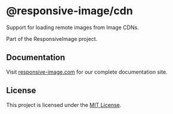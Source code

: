 # @responsive-image/cdn

Support for loading remote images from Image CDNs.

Part of the ResponsiveImage project.

## Documentation

Visit [responsive-image.com](https://responsive-image.com) for our complete documentation site.

## License

This project is licensed under the [MIT License](../../LICENSE.md).
